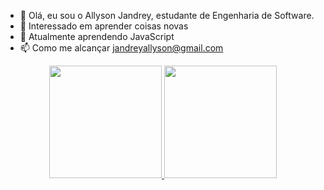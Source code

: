 - 👋 Olá, eu sou o Allyson Jandrey, estudante de Engenharia de Software.
- 👀 Interessado em aprender coisas novas 
- 🌱 Atualmente aprendendo JavaScript
- 📫 Como me alcançar jandreyallyson@gmail.com

<div align="center">
  <a href="https://github.com/Sunyko">
  <img height="180em" src="https://github-readme-stats.vercel.app/api?username=Sunyko&show_icons=true&theme=dracula&include_all_commits=true&count_private=true"/>
  <img height="180em" src="https://github-readme-stats.vercel.app/api/top-langs/?username=Sunyko&layout=compact&langs_count=7&theme=dracula"/>
</div>
